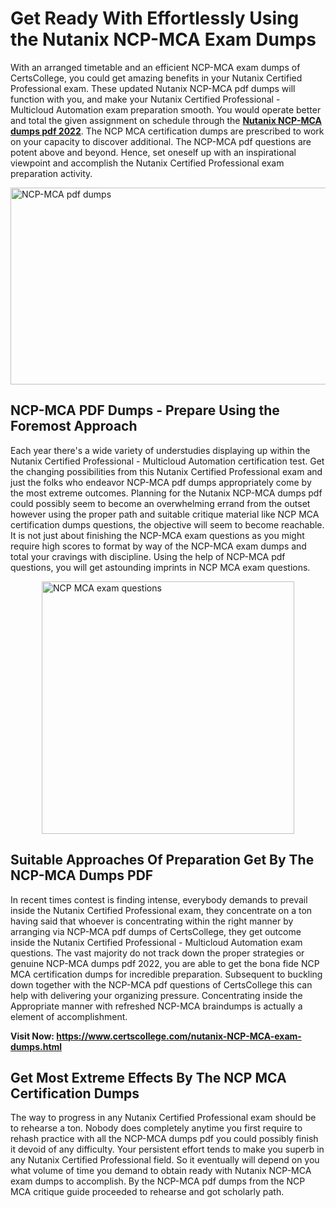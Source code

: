 <h1><strong>Get Ready With Effortlessly Using the Nutanix NCP-MCA Exam Dumps&nbsp;</strong></h1>
<p><span style="font-weight: 400;">With an arranged timetable and an efficient  NCP-MCA exam dumps of CertsCollege, you could get amazing benefits in your Nutanix Certified Professional exam. These updated Nutanix NCP-MCA pdf dumps will function with you, and make your Nutanix Certified Professional - Multicloud Automation exam preparation smooth. You would operate better and total the given assignment on schedule through the <strong><a href="https://www.certscollege.com/nutanix-NCP-MCA-exam-dumps.html">Nutanix NCP-MCA dumps pdf 2022</a></strong>. The NCP MCA certification dumps are prescribed to work on your capacity to discover additional. The  NCP-MCA pdf questions are potent above and beyond. Hence, set oneself up with an inspirational viewpoint and accomplish the Nutanix Certified Professional exam preparation activity.&nbsp;</span></p>
<p><span style="font-weight: 400;"><img style="display: block; margin-left: auto; margin-right: auto;" src="https://i.ibb.co/CPDK3ps/Yellow-and-Blue-Initiative-Blog-Banner.png" alt="NCP-MCA pdf dumps" width="559" height="315" /></span></p>
<h2><strong>NCP-MCA PDF Dumps - Prepare Using the Foremost Approach</strong></h2>
<p><span style="font-weight: 400;">Each year there's a wide variety of understudies displaying up within the Nutanix Certified Professional - Multicloud Automation certification test. Get the changing possibilities from this Nutanix Certified Professional exam and just the folks who endeavor NCP-MCA pdf dumps appropriately come by the most extreme outcomes. Planning for the Nutanix NCP-MCA dumps pdf could possibly seem to become an overwhelming errand from the outset however using the proper path and suitable critique material like NCP MCA certification dumps questions, the objective will seem to become reachable. It is not just about finishing the NCP-MCA exam questions as you might require high scores to format by way of the NCP-MCA exam dumps and total your cravings with discipline. Using the help of NCP-MCA pdf questions, you will get astounding imprints in NCP MCA exam questions.</span></p>
<p><span style="font-weight: 400;"><a href="https://tinyurl.com/2s44dkvx"><img style="display: block; margin-left: auto; margin-right: auto;" src="https://i.ibb.co/9tMrhdY/Teacher-Appreciation-Invitation.png" alt="NCP MCA exam questions " width="404" height="404" /></a></span></p>
<h2><strong>Suitable Approaches Of Preparation Get By The NCP-MCA Dumps PDF</strong></h2>
<p><span style="font-weight: 400;">In recent times contest is finding intense, everybody demands to prevail inside the Nutanix Certified Professional exam, they concentrate on a ton having said that whoever is concentrating within the right manner by arranging via NCP-MCA pdf dumps of CertsCollege, they get outcome inside the Nutanix Certified Professional - Multicloud Automation exam questions. The vast majority do not track down the proper strategies or genuine NCP-MCA dumps pdf 2022, you are able to get the bona fide NCP MCA certification dumps for incredible preparation. Subsequent to buckling down together with the  NCP-MCA pdf questions of CertsCollege this can help with delivering your organizing pressure. Concentrating inside the Appropriate manner with refreshed NCP-MCA braindumps is actually a element of accomplishment.</span></p>
<p><span style="font-weight: 400;"><strong>Visit Now: <a href="https://www.certscollege.com/nutanix-NCP-MCA-exam-dumps.html">https://www.certscollege.com/nutanix-NCP-MCA-exam-dumps.html</a></strong></span></p>
<h2><strong>Get Most Extreme Effects By The NCP MCA Certification Dumps</strong></h2>
<p><span style="font-weight: 400;">The way to progress in any Nutanix Certified Professional exam should be to rehearse a ton. Nobody does completely anytime you first require to rehash practice with all the NCP-MCA dumps pdf you could possibly finish it devoid of any difficulty. Your persistent effort tends to make you superb in any Nutanix Certified Professional field. So it eventually will depend on you what volume of time you demand to obtain ready with Nutanix NCP-MCA exam dumps to accomplish. By the NCP-MCA pdf dumps from the NCP MCA critique guide proceeded to rehearse and got scholarly path.</span></p>
